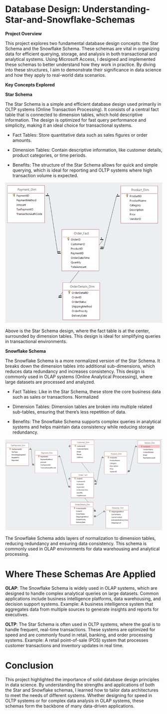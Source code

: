 # Database Design: Understanding-Star-and-Snowflake-Schemas

**Project Overview**

This project explores two fundamental database design concepts: the Star Schema and the Snowflake Schema. These schemas are vital in organizing data for efficient querying, storage, and analysis in both transactional and analytical systems. Using Microsoft Access, I designed and implemented these schemas to better understand how they work in practice. By diving into these structures, I aim to demonstrate their significance in data science and how they apply to real-world data scenarios.

**Key Concepts Explored**

**Star Schema**

The Star Schema is a simple and efficient database design used primarily in OLTP systems (Online Transaction Processing). It consists of a central fact table that is connected to dimension tables, which hold descriptive information. The design is optimized for fast query performance and simplicity, making it an ideal choice for transactional systems.

- Fact Tables: Store quantitative data such as sales figures or order amounts.
  
- Dimension Tables: Contain descriptive information, like customer details, product categories, or time periods.

- Benefits: The structure of the Star Schema allows for quick and simple querying, which is ideal for reporting and OLTP systems where high transaction volume is expected.

![Star Schema](Images/starschema.png)


Above is the Star Schema design, where the fact table is at the center, surrounded by dimension tables. This design is ideal for simplifying queries in transactional environments.

**Snowflake Schema**

The Snowflake Schema is a more normalized version of the Star Schema. It breaks down the dimension tables into additional sub-dimensions, which reduces data redundancy and increases consistency. This design is commonly used in OLAP systems (Online Analytical Processing), where large datasets are processed and analyzed.

- Fact Tables: Like in the Star Schema, these store the core business data such as sales or transactions.
Normalized

- Dimension Tables: Dimension tables are broken into multiple related sub-tables, ensuring that there’s less repetition of data.

- Benefits: The Snowflake Schema supports complex queries in analytical systems and helps maintain data consistency while reducing storage redundancy.

![Snowflake Schema](Images/snowflakeschema.png)


The Snowflake Schema adds layers of normalization to dimension tables, reducing redundancy and ensuring data consistency. This schema is commonly used in OLAP environments for data warehousing and analytical processing.

# Where These Schemas Are Applied

**OLAP**:  The Snowflake Schema is widely used in OLAP systems, which are designed to handle complex analytical queries on large datasets. Common applications include business intelligence platforms, data warehousing, and decision support systems.
Example: A business intelligence system that aggregates data from multiple sources to generate insights and reports for executives.

**OLTP**:  The Star Schema is often used in OLTP systems, where the goal is to handle frequent, real-time transactions. These systems are optimized for speed and are commonly found in retail, banking, and order processing systems.
Example: A retail point-of-sale (POS) system that processes customer transactions and inventory updates in real time.

# Conclusion

This project highlighted the importance of solid database design principles in data science. By understanding the strengths and applications of both the Star and Snowflake schemas, I learned how to tailor data architectures to meet the needs of different systems. Whether designing for speed in OLTP systems or for complex data analysis in OLAP systems, these schemas form the backbone of many data-driven applications.
